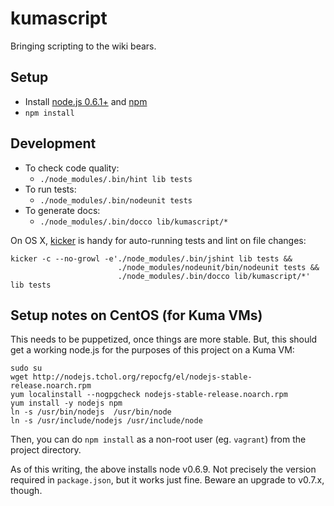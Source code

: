 # kumascript

Bringing scripting to the wiki bears.

## Setup

* Install [node.js 0.6.1+](http://nodejs.org/docs/v0.6.1/) and [npm](http://npmjs.org/)
* `npm install`

## Development

* To check code quality:
    * `./node_modules/.bin/hint lib tests`
* To run tests:
    * `./node_modules/.bin/nodeunit tests`
* To generate docs:
    * `./node_modules/.bin/docco lib/kumascript/*`

On OS X, [kicker](https://github.com/alloy/kicker) is handy for auto-running
tests and lint on file changes:

    kicker -c --no-growl -e'./node_modules/.bin/jshint lib tests &&
                            ./node_modules/nodeunit/bin/nodeunit tests &&
                            ./node_modules/.bin/docco lib/kumascript/*' lib tests

## Setup notes on CentOS (for Kuma VMs)

This needs to be puppetized, once things are more stable. But, this should get
a working node.js for the purposes of this project on a Kuma VM:

    sudo su
    wget http://nodejs.tchol.org/repocfg/el/nodejs-stable-release.noarch.rpm
    yum localinstall --nogpgcheck nodejs-stable-release.noarch.rpm
    yum install -y nodejs npm
    ln -s /usr/bin/nodejs  /usr/bin/node
    ln -s /usr/include/nodejs /usr/include/node

Then, you can do `npm install` as a non-root user (eg. `vagrant`) from the
project directory.

As of this writing, the above installs node v0.6.9. Not precisely the version
required in `package.json`, but it works just fine. Beware an upgrade to
v0.7.x, though.
